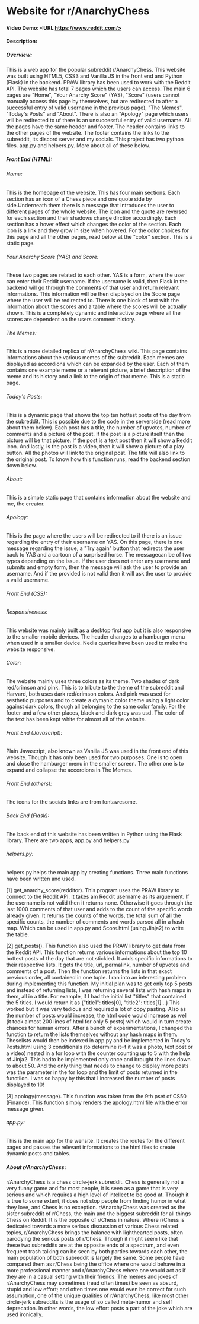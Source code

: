 # Website for r/AnarchyChess
#### Video Demo:  <URL https://www.reddit.com/>
#### Description:
##### Overview:

This is a web app for the popular subreddit r/AnarchyChess. This website was built using HTML5, CSS3 and Vanilla JS in the front end and Python (Flask) in the backend. PRAW library has been used to work with the Reddit API. The website has total 7 pages which the users can access. The main 6 pages are "Home", "Your Anarchy Score" (YAS), "Score" (users cannot manually access this page by themselves, but are redirected to after a successful entry of valid username in the previous page), "The Memes", "Today's Posts" and "About". There is also an "Apology" page which users will be redirected to uf there is an unsuccessful entry of valid username. All the pages have the same header and footer. The header contains links to the other pages of the website. The footer contains the links to the subreddit, its discord server and my socials. This project has two python files. app.py and helpers.py. More about all of these below.

##### Front End (HTML):

###### Home:

This is the homepage of the website. This has four main sections. Each section has an icon of a Chess piece and one quote side by side.Underneath them there is a message that introduces the user to different pages of the whole website. The icon and the quote are reversed for each section and their shadows change dirction accordingly. Each section has a hover effect which changes the color of the section. Each icon is a link and they grow in size when hovered. For the color choices for this page and all the other pages, read below at the "color" section. This is a static page.

###### Your Anarchy Score (YAS) and Score:

These two pages are related to each other. YAS is a form, where the user can enter their Reddit username. If the username is valid, then Flask in the backend will go through the comments of that user and return relevant informations. This information will be then displayed on the Score page where the user will be redirected to. There is one block of text with the information about the scores and a table where the scores will be actually shown. This is a completely dynamic and interactive page where all the scores are dependent on the users comment history.

###### The Memes:

This is a more detailed replica of r/AnarchyChess wiki. This page contains informations about the various memes of the subreddit. Each memes are displayed as accordions which can be expanded by the user. Each of them contains one example meme or a relevant picture, a brief description of the meme and its history and a link to the origin of that meme. This is a static page.

###### Today's Posts:

This is a dynamic page that shows the top ten hottest posts of the day from the subreddit. This is possible due to the code in the serverside (read more about them below). Each post has a title, the number of upvotes, number of comments and a picture of the post. If the post is a picture itself then the picture will be that picture. If the post is a text post then it will show a Reddit icon. And lastly, is the post is a video, then it will show a picture of a play button. All the photos will link to the original post. The title will also link to the original post. To know how this function runs, read the backend section down below.

###### About:

This is a simple static page that contains information about the website and me, the creator.

###### Apology:

This is the page where the users will be redirected to if there is an issue regarding the entry of their username on YAS. On this page, there is one message regarding the issue, a "Try again" button that redirects the user back to YAS and a cartoon of a surprised horse. The messagecan be of two types depending on the issue. If the user does not enter any username and submits and empty form, then the message will ask the user to provide an username. And if the provided is not valid then it will ask the user to provide a valid username.

###### Front End (CSS):

###### Responsiveness:

This website was mainly built as a desktop first app but it is also responsive to the smaller mobile devices. The header changes to a hamburger menu when used in a smaller device. Nedia queries have been used to make the website responsive.

###### Color:

The website mainly uses three colors as its theme. Two shades of dark red/crimson and pink. This is to tribute to the theme of the subreddit and Harvard, both uses dark red/crimson colors. And pink was used for aesthetic purposes and to create a dymanic color theme using a light color against dark colors, though all belonging to the same color family. For the footer and a few other places, black and dark grey was usd. The color of the text has been kept white for almost all of the website.

###### Front End (Javascript):

Plain Javascript, also known as Vanilla JS was used in the front end of this website. Though it has only been used for two purposes. One is to open and close the hamburger menu in the smaller screen. The other one is to expand and collapse the accordions in The Memes.

###### Front End (others):

The icons for the socials links are from fontawesome.

###### Back End (Flask):

The back end of this website has been written in Python using the Flask library. There are two apps, app.py and helpers.py

###### helpers.py:

helpers.py helps the main app by creating functions. Three main functions have been written and used.

[1] get_anarchy_score(redditor). This program uses the PRAW library to connect to the Reddit API. It takes am Reddit username as its arguement. If the username is not valid then it returns none. Otherwise it goes through the last 1000 comments of that user and adds to the count of the specific words already given. It returns the counts of the words, the total sum of all the specific counts, the number of comments and words parsed all in a hash map. Which can be used in app.py and Score.html (using Jinja2) to write the table.

[2] get_posts(). This function also used the PRAW library to get data from the Reddit API. This function returns various informations about the top 10 hottest posts of the day that are not stickied. It adds specific informations to their respective lists. It gets the title, url, permalink, number of upvotes and comments of a post. Then the function returns the lists in that exact previous order, all contained in one tuple. I ran into an interesting problem during implementing this function. My initial plan was to get only top 5 posts and instead of returning lists, I was returning several lists with hash maps in them, all in a title. For example, if I had the initial list "titles" that contained the 5 titles. I would return it as {"title1": titles[0], "title2": titles[1]...} This worked but it was very tedious and required a lot of copy pasting. Also as the number of posts would increase, the html code would increase as well (it took almost 200 lines of html for only 5 posts) which would in turn create chances for human errors. After a bunch of experimentations, I changed the function to return the lists themselves without any hash maps in them. Theselists would then be indexed in app.py and be implemented in Today's Posts.html using 3 conditionals (to determine it=f it was a photo, text post or a video) nested in a for loop with the counter counting up to 5 with the help of Jinja2. This hadto be implemented only once and brought the lines down to about 50. And the only thing that needs to change to display more posts was the parameter in the for loop and the limit of posts returned in the functiion. I was so happy by this that I increased the number of posts displayed to 10!

[3] apology(message). This function was taken from the 9th pset of CS50 (Finance). This function simply renders the apology.html file with the error message given.

###### app.py:

This is the main app for the wensite. It creates the routes for the different pages and passes the relevant informations to the html files to create dynamic posts and tables.

##### About r/AnarchyChess:

r/AnarchyChess is a chess circle-jerk subreddit. Chess is generally not a very funny game and for most people, it is seen as a game that is very serious and which requires a high level of intellect to be good at. Though it is true to some extent, it does not stop people from finding humor in what they love, and Chess is no exception. r/AnarchyChess was created as the sister subreddit of r/Chess, the main and the biggest subreddit for all things Chess on Reddit. It is the opposite of r/Chess in nature. Where r/Chess is dedicated towards a more serious discussion of various Chess related topics, r/AnarchyChess brings the balance with lighthearted posts, often parodying the serious posts of r/Chess. Though it might seem like that these two subreddits are at the opposite ends of a spectrum, and even frequent trash talking can be seen by both parties towards each other, the main population of both subreddit is largely the same. Some people have compared them as r/Chess being the office where one would behave in a more professional manner and r/AnarchyChess where one would act as if they are in a casual setting with their friends. The memes and jokes of r/AnarchyChess may sometimes (read often times) be seen as absurd, stupid and low effort; and often times one would even be correct for such assumption, one of the unique qualities of r/AnarchyChess, like most other circle-jerk subreddits is the usage of so called meta-humor and self deprecation. In other words, the low effort posts a part of the joke which are used ironically.
